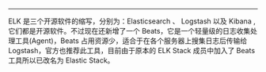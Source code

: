 

---


ELK 是三个开源软件的缩写，分别为：Elasticsearch 、 Logstash 以及 Kibana , 它们都是开源软件。不过现在还新增了一个 Beats，它是一个轻量级的日志收集处理工具(Agent)，Beats 占用资源少，适合于在各个服务器上搜集日志后传输给 Logstash，官方也推荐此工具，目前由于原本的 ELK Stack 成员中加入了 Beats 工具所以已改名为 Elastic Stack。